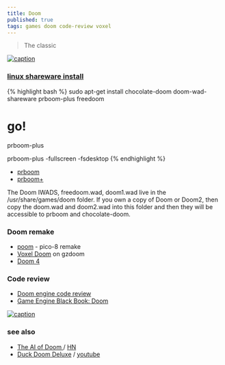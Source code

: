 ```yaml
---
title: Doom
published: true
tags: games doom code-review voxel
---
```

> The classic 

[![caption](https://img.youtube.com/vi/K0nlO87evhY/0.jpg)](https://www.youtube.com/watch?v=K0nlO87evhY)

### [linux shareware install](http://securitronlinux.com/installing-and-playing-the-classic-pc-doom-game-on-linuxubuntu/)

{% highlight bash %}
sudo apt-get install chocolate-doom doom-wad-shareware prboom-plus freedoom

# go!
prboom-plus

prboom-plus -fullscreen -fsdesktop
{% endhighlight %}

- [prboom](http://prboom.sourceforge.net/about.html#history)
- [prboom+](http://prboom-plus.sourceforge.net/)

The Doom IWADS, freedoom.wad, doom1.wad live in the /usr/share/games/doom folder. If you own a copy of Doom or Doom2, then copy the doom.wad and doom2.wad into this folder and then they will be accessible to prboom and chocolate-doom.

### Doom remake
- [poom](https://freds72.itch.io/poom/devlog/241700/journey-to-poom) - pico-8 remake
- [Voxel Doom](https://www.youtube.com/watch?v=M-aVt77epQ4) on gzdoom
- [Doom 4](https://archive.org/details/doom_remake_4_download)

### Code review
- [Doom engine code review](https://fabiensanglard.net/doomIphone/doomClassicRenderer.php)
- [Game Engine Black Book: Doom](https://news.ycombinator.com/item?id=33829832)

[![caption](https://fabiensanglard.net/fd_proxy/doomIphone/E1M1YouAreHere.jpg)](https://fabiensanglard.net/doomIphone/doomClassicRenderer.php)

### see also
- [The AI of Doom ](https://www.gamedeveloper.com/blogs/the-ai-of-doom-1993) / [HN](https://news.ycombinator.com/item?id=31252391)
- [Duck Doom Deluxe](http://noproblo.dayjo.org/DDD/) / [youtube](https://www.youtube.com/watch?v=aHmeI0vzPpE)
